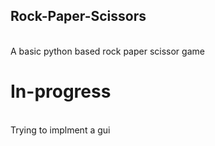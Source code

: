 ## Rock-Paper-Scissors
<br>A basic python based rock paper scissor game 

<h1>In-progress</h1>
<br>Trying to implment a gui

